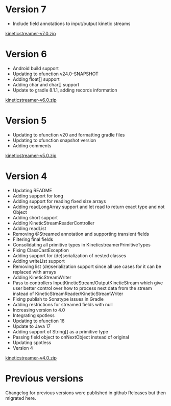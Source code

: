 # Version 7

- Include field annotations to input/output kinetic streams

[kineticstreamer-v7.0.zip](https://github.com/lambdaprime/kineticstreamer/raw/master/kineticstreamer/release/kineticstreamer-v7.0.zip)

# Version 6

- Android build support
- Updating to xfunction v24.0-SNAPSHOT
- Adding float[] support
- Adding char and char[] support
- Update to gradle 8.1.1, adding records information

[kineticstreamer-v6.0.zip](https://github.com/lambdaprime/kineticstreamer/raw/master/kineticstreamer/release/kineticstreamer-v6.0.zip)

# Version 5

- Updating to xfunction v20 and formatting gradle files
- Updating to xfunction snapshot version
- Adding comments

[kineticstreamer-v5.0.zip](https://github.com/lambdaprime/kineticstreamer/raw/master/kineticstreamer/release/kineticstreamer-v5.0.zip)

# Version 4

- Updating README
- Adding support for long
- Adding support for reading fixed size arrays
- Adding readLongArray support and let read to return exact type and not Object
- Adding short support
- Adding KineticStreamReaderController
- Adding readList
- Removing @Streamed annotation and supporting transient fields
- Filtering final fields
- Consolidating all primitive types in KineticstreamerPrimitiveTypes
- Fixing ClassCastException
- Adding support for (de)serialization of nested classes
- Adding writeList support
- Removing list (de)serialization support since all use cases for it can be replaced with arrays
- Adding KineticStreamWriter
- Pass to controllers InputKineticStream/OutputKineticStream which give user better control over how to process next data from the stream instead of KineticStreamReader/KineticStreamWriter
- Fixing publish to Sonatype issues in Gradle
- Adding restrictions for streamed fields with null
- Increasing version to 4.0
- Integrating spotless
- Updating to xfunction 16
- Update to Java 17
- Adding support of String[] as a primitive type
- Passing field object to onNextObject instead of original
- Updating spotless
- Version 4

[kineticstreamer-v4.0.zip](https://github.com/lambdaprime/kineticstreamer/raw/master/kineticstreamer/release/kineticstreamer-v4.0.zip)

# Previous versions

Changelog for previous versions were published in github Releases but then migrated here.
